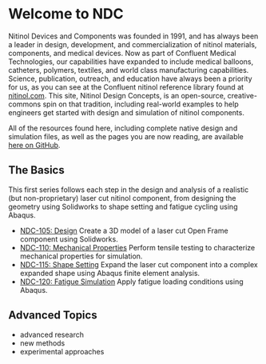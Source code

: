 Welcome to NDC
==============

Nitinol Devices and Components was founded in 1991, and has always been a leader in design, development, and commercialization of nitinol materials, components, and medical devices. Now as part of Confluent Medical Technologies, our capabilities have expanded to include medical balloons, catheters, polymers, textiles, and world class manufacturing capabilities. Science, publication, outreach, and education have always been a priority for us, as you can see at the Confluent nitinol reference library found at [nitinol.com](https://nitinol.com). This site, Nitinol Design Concepts, is an open-source, creative-commons spin on that tradition, including real-world examples to help engineers get started with design and simulation of nitinol components.

All of the resources found here, including complete native design and simulation files, as well as the pages you are now reading, are available [here on GitHub](https://github.com/cbonsig/nitinol-design-concepts).

## The Basics

This first series follows each step in the design and analysis of a realistic (but non-proprietary) laser cut nitinol component, from designing the geometry using Solidworks to shape setting and fatigue cycling using Abaqus.

* [NDC-105: Design](105) Create a 3D model of a laser cut Open Frame component using Solidworks.
* [NDC-110: Mechanical Properties](110) Perform tensile testing to characterize mechanical properties for simulation.
* [NDC-115: Shape Setting](115) Expand the laser cut component into a complex expanded shape using Abaqus finite element analysis.
* [NDC-120: Fatigue Simulation](120) Apply fatigue loading conditions using Abaqus.

## Advanced Topics

* advanced research
* new methods
* experimental approaches
